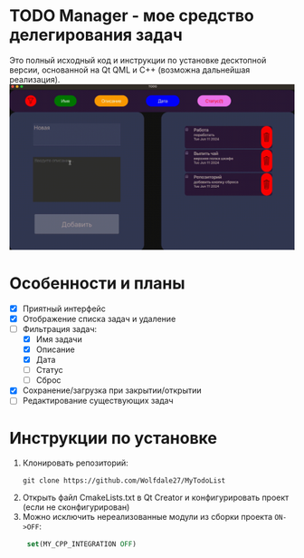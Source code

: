# TODO Manager - мое средство делегирования задач
Это полный исходный код и инструкции по установке десктопной версии, основанной на Qt QML и C++ (возможна дальнейшая реализация).
![preview](https://github.com/Wolfdale27/MyTodoList/blob/46d3d73d1322551bbbf8343ed381aa0af3455530/res/Preview.gif)
# Особенности и планы

 - [x] Приятный интерфейс
 - [x] Отображение списка задач и удаление
 - [ ] Фильтрация задач:
   - [x] Имя задачи
   - [x] Описание
   - [x] Дата
   - [ ] Статус
   - [ ] Сброс
- [x] Сохранение/загрузка при закрытии/открытии
- [ ] Редактирование существующих задач

# Инструкции по установке
1. Клонировать репозиторий:
   ```git
   git clone https://github.com/Wolfdale27/MyTodoList
   ```
2. Открыть файл CmakeLists.txt в Qt Creator и конфигурировать проект (если не сконфигурирован)
3. Можно исключить  нереализованные модули из сборки проекта `ON->OFF`:
   ```cmake
    set(MY_CPP_INTEGRATION OFF)
   ```
